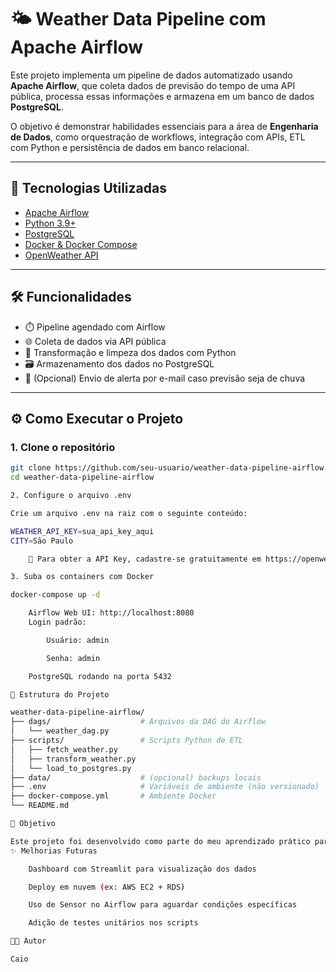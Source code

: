 # 🌤️ Weather Data Pipeline com Apache Airflow

Este projeto implementa um pipeline de dados automatizado usando **Apache Airflow**, que coleta dados de previsão do tempo de uma API pública, processa essas informações e armazena em um banco de dados **PostgreSQL**.

O objetivo é demonstrar habilidades essenciais para a área de **Engenharia de Dados**, como orquestração de workflows, integração com APIs, ETL com Python e persistência de dados em banco relacional.

---

## 🧰 Tecnologias Utilizadas

- [Apache Airflow](https://airflow.apache.org/)
- [Python 3.9+](https://www.python.org/)
- [PostgreSQL](https://www.postgresql.org/)
- [Docker & Docker Compose](https://www.docker.com/)
- [OpenWeather API](https://openweathermap.org/api)

---

## 🛠️ Funcionalidades

- ⏱️ Pipeline agendado com Airflow
- 🌐 Coleta de dados via API pública
- 🧹 Transformação e limpeza dos dados com Python
- 🗃️ Armazenamento dos dados no PostgreSQL
- 📧 (Opcional) Envio de alerta por e-mail caso previsão seja de chuva

---

## ⚙️ Como Executar o Projeto

### 1. Clone o repositório

```bash
git clone https://github.com/seu-usuario/weather-data-pipeline-airflow.git
cd weather-data-pipeline-airflow

2. Configure o arquivo .env

Crie um arquivo .env na raiz com o seguinte conteúdo:

WEATHER_API_KEY=sua_api_key_aqui
CITY=São Paulo

    🔑 Para obter a API Key, cadastre-se gratuitamente em https://openweathermap.org/api

3. Suba os containers com Docker

docker-compose up -d

    Airflow Web UI: http://localhost:8080
    Login padrão:

        Usuário: admin

        Senha: admin

    PostgreSQL rodando na porta 5432

📂 Estrutura do Projeto

weather-data-pipeline-airflow/
├── dags/                    # Arquivos da DAG do Airflow
│   └── weather_dag.py
├── scripts/                 # Scripts Python de ETL
│   ├── fetch_weather.py
│   ├── transform_weather.py
│   └── load_to_postgres.py
├── data/                    # (opcional) backups locais
├── .env                     # Variáveis de ambiente (não versionado)
├── docker-compose.yml       # Ambiente Docker
└── README.md

📌 Objetivo

Este projeto foi desenvolvido como parte do meu aprendizado prático para atuar como Engenheiro de Dados Júnior, com foco em pipelines de dados, automação e boas práticas de orquestração com Airflow.
✨ Melhorias Futuras

    Dashboard com Streamlit para visualização dos dados

    Deploy em nuvem (ex: AWS EC2 + RDS)

    Uso de Sensor no Airflow para aguardar condições específicas

    Adição de testes unitários nos scripts

👨‍💻 Autor

Caio
